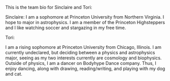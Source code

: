 This is the team bio for Sinclaire and Tori:

Sinclaire:
I am a sophomore at Princeton University from Northern Virginia. I hope to major in astrophysics. I am a member of the Princeton Highsteppers and I like watching soccer and stargazing in my free time. 


Tori:

I am a rising sophomore at Princeton University from Chicago, Illinois. I am currently undeclared, but deciding between a physics and astrophysics major, seeing as my two interests currently are cosmology and biophysics. Outside of physics, I am a dancer on Bodyhype Dance company. Thus, I enjoy dancing, along with drawing, reading/writing, and playing with my dog and cat.  
